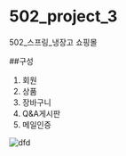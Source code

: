 # 502_project_3
502_스프링_냉장고 쇼핑몰

##구성
1. 회원
2. 상품
3. 장바구니
4. Q&A게시판
5. 메일인증 

![dfd](https://user-images.githubusercontent.com/72241081/94889277-8b25c780-04b6-11eb-9dab-d5349fd902b1.png)
